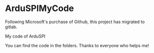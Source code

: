 ArduSPIMyCode
=============


Following Microsoft's purchase of Github, this project has migrated to gitlab.

My code of ArduSPI

You can find the code in the folders.
Thanks to everyone who helps me!
